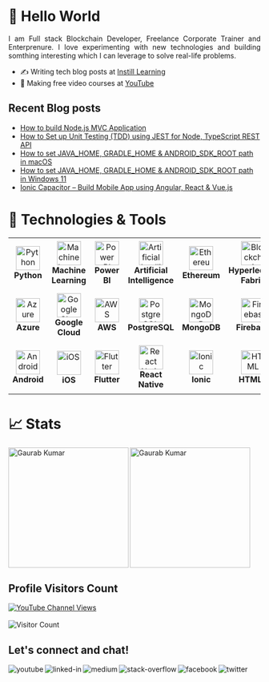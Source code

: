 # 👋 Hello World

<div align="justify">
    I am Full stack Blockchain Developer, Freelance Corporate Trainer and Enterprenure. I love experimenting with new technologies and building somthing interesting which I can leverage to solve real-life problems.
</div>


- ✍️ Writing tech blog posts at [Instill Learning](https://www.instilllearning.com/)
- 🔭 Making free video courses at [YouTube](https://www.youtube.com/instilllearning?sub_confirmation=1) 

## Recent Blog posts
<!-- BLOG-POST-LIST:START -->
- [How to build Node.js MVC Application](https://androidabcd.info/how-to-build-node-js-mvc-application/?utm_source=rss&utm_medium=rss&utm_campaign=how-to-build-node-js-mvc-application)
- [How to Set up Unit Testing &lpar;TDD&rpar; using JEST for Node, TypeScript REST API](https://androidabcd.info/how-to-set-up-unit-testing-tdd-using-jest-for-node-typescript-rest-api/?utm_source=rss&utm_medium=rss&utm_campaign=how-to-set-up-unit-testing-tdd-using-jest-for-node-typescript-rest-api)
- [How to set JAVA_HOME, GRADLE_HOME &amp; ANDROID_SDK_ROOT path in macOS](https://androidabcd.info/how-to-set-java_home-gradle_home-android_sdk_root-path-in-macos/?utm_source=rss&utm_medium=rss&utm_campaign=how-to-set-java_home-gradle_home-android_sdk_root-path-in-macos)
- [How to set JAVA_HOME, GRADLE_HOME &amp; ANDROID_SDK_ROOT path in Windows 11](https://androidabcd.info/how-to-set-java_home-in-windows/?utm_source=rss&utm_medium=rss&utm_campaign=how-to-set-java_home-in-windows)
- [Ionic Capacitor – Build Mobile App using Angular, React &amp; Vue.js](https://androidabcd.info/ionic-capacitor/?utm_source=rss&utm_medium=rss&utm_campaign=ionic-capacitor)
<!-- BLOG-POST-LIST:END -->


# 🔧 Technologies & Tools

<table>
  <tr>
    <td align="center" height="104" width="104">
      <img src="https://cdn.jsdelivr.net/gh/devicons/devicon/icons/python/python-original.svg" width="48" height="48" alt="Python" />
      <br /><strong>Python</strong>
    </td>
    <td align="center" height="104" width="104">
      <img src="https://cdn.jsdelivr.net/gh/devicons/devicon/icons/tensorflow/tensorflow-original.svg" width="48" height="48" alt="Machine Learning" />
      <br /><strong>Machine Learning</strong>
    </td>
    <td align="center" height="104" width="104">
      <img src="https://img.icons8.com/color/48/000000/power-bi.png" width="48" height="48" alt="Power BI" />
      <br /><strong>Power BI</strong>
    </td>
    <td align="center" height="104" width="104">
      <img src="https://cdn.jsdelivr.net/gh/devicons/devicon/icons/python/python-original.svg" width="48" height="48" alt="Artificial Intelligence" />
      <br /><strong>Artificial Intelligence</strong>
    </td>
    <td align="center" height="104" width="104">
      <img src="https://cryptologos.cc/logos/ethereum-eth-logo.png" width="48" height="48" alt="Ethereum" />
      <br /><strong>Ethereum</strong>
    </td>
    <td align="center" height="104" width="104">
      <img src="https://img.icons8.com/ios-filled/50/000000/blockchain-new-logo.png" width="48" height="48" alt="Blockchain" />
      <br /><strong>Hyperledger Fabric</strong>
    </td>
    <td align="center" style="width: 12.5%; padding: 10px">
      <img src="https://cryptologos.cc/logos/solana-sol-logo.png" width="48" height="48" alt="Solana" />
      <br /><strong>Solana</strong>
    </td>
    <td align="center" height="104" width="104">
      <img src="https://cdn.jsdelivr.net/gh/devicons/devicon/icons/go/go-original.svg" width="48" height="48" alt="Go (Golang)" />
      <br /><strong>Go (Golang)</strong>
    </td>
    <td align="center" height="104" width="104">
      <img src="https://cdn.jsdelivr.net/gh/devicons/devicon/icons/nodejs/nodejs-original.svg" width="48" height="48" alt="Node.js" />
      <br /><strong>Node.js</strong>
    </td>
    <td align="center" height="104" width="104">
      <img src="https://cdn.jsdelivr.net/gh/devicons/devicon/icons/typescript/typescript-plain.svg" width="48" height="48" alt="TypeScript" />
      <br /><strong>TypeScript</strong>
    </td>
  </tr>
  <tr>
    <td align="center" height="104" width="104">
      <img src="https://cdn.jsdelivr.net/gh/devicons/devicon/icons/azure/azure-original.svg" width="48" height="48" alt="Azure" />
      <br /><strong>Azure</strong>
    </td>
    <td align="center" height="104" width="104">
      <img src="https://cdn.jsdelivr.net/gh/devicons/devicon/icons/googlecloud/googlecloud-original.svg" width="48" height="48" alt="Google Cloud" />
      <br /><strong>Google Cloud</strong>
    </td>
    <td align="center" height="104" width="104">
      <img src="https://img.icons8.com/color/48/000000/amazon-web-services.png" width="48" height="48" alt="AWS" />
      <br /><strong>AWS</strong>
    </td>
    <td align="center" height="104" width="104">
      <img src="https://cdn.jsdelivr.net/gh/devicons/devicon/icons/postgresql/postgresql-original.svg" width="48" height="48" alt="PostgreSQL" />
      <br /><strong>PostgreSQL</strong>
    </td>
    <td align="center" height="104" width="104">
      <img src="https://cdn.jsdelivr.net/gh/devicons/devicon/icons/mongodb/mongodb-original.svg" width="48" height="48" alt="MongoDB" />
      <br /><strong>MongoDB</strong>
    </td>
    <td align="center" height="104" width="104">
      <img src="https://cdn.jsdelivr.net/gh/devicons/devicon/icons/firebase/firebase-plain.svg" width="48" height="48" alt="Firebase" />
      <br /><strong>Firebase</strong>
    </td>
    <td align="center" height="104" width="104">
      <img src="https://cdn.jsdelivr.net/gh/devicons/devicon/icons/git/git-original.svg" width="48" height="48" alt="Git" />
      <br /><strong>Git</strong>
    </td>
    <td align="center" height="104" width="104">
      <img src="https://cdn.jsdelivr.net/gh/devicons/devicon/icons/react/react-original.svg" width="48" height="48" alt="React" />
      <br /><strong>React</strong>
    </td>
    <td align="center" height="104" width="104">
      <img src="https://cdn.jsdelivr.net/gh/devicons/devicon/icons/angularjs/angularjs-plain.svg" width="48" height="48" alt="Angular" />
      <br /><strong>Angular</strong>
    </td>
    <td align="center" height="104" width="104">
      <img src="https://cdn.jsdelivr.net/gh/devicons/devicon/icons/vuejs/vuejs-original.svg" width="48" height="48" alt="Vue" />
      <br /><strong>Vue</strong>
    </td>
  </tr>
  <tr>
    <td align="center" height="104" width="104">
      <img src="https://cdn.jsdelivr.net/gh/devicons/devicon/icons/android/android-original.svg" width="48" height="48" alt="Android" />
      <br /><strong>Android</strong>
    </td>
    <td align="center" style="width: 12.5%; padding: 10px">
      <img src="https://upload.wikimedia.org/wikipedia/commons/thumb/c/ca/IOS_logo.svg/1200px-IOS_logo.svg.png" width="48" height="48" alt="iOS" />
      <br /><strong>iOS</strong>
    </td>
    <td align="center" height="104" width="104">
      <img src="https://upload.wikimedia.org/wikipedia/commons/1/17/Google-flutter-logo.png" width="48" height="48" alt="Flutter" />
      <br /><strong>Flutter</strong>
    </td>
    <td align="center" height="104" width="104">
      <img src="https://cdn.jsdelivr.net/gh/devicons/devicon/icons/react/react-original.svg" width="48" height="48" alt="React Native" />
      <br /><strong>React Native</strong>
    </td>
    <td align="center" height="104" width="104">
      <img src="https://cdn.jsdelivr.net/gh/devicons/devicon/icons/ionic/ionic-original.svg" width="48" height="48" alt="Ionic" />
      <br /><strong>Ionic</strong>
    </td>
    <td align="center" height="104" width="104">
      <img src="https://cdn.jsdelivr.net/gh/devicons/devicon/icons/html5/html5-plain.svg" width="48" height="48" alt="HTML" />
      <br /><strong>HTML5</strong>
    </td>
    <td align="center" height="104" width="104">
      <img src="https://cdn.jsdelivr.net/gh/devicons/devicon/icons/css3/css3-plain.svg" width="48" height="48" alt="CSS3" />
      <br /><strong>CSS3</strong>
    </td>
    <td align="center" height="104" width="104">
      <img src="https://cdn.jsdelivr.net/gh/devicons/devicon/icons/javascript/javascript-plain.svg" width="48" height="48" alt="JavaScript" />
      <br /><strong>JavaScript</strong>
    </td>
    <td align="center" height="104" width="104">
      <img src="https://cdn.jsdelivr.net/gh/devicons/devicon/icons/materialui/materialui-original.svg" width="48" height="48" alt="Material UI" />
      <br /><strong>Material UI</strong>
    </td>
    <td align="center" height="104" width="104">
      <img src="https://cdn.jsdelivr.net/gh/devicons/devicon/icons/bootstrap/bootstrap-plain.svg" width="48" height="48" alt="Bootstrap" />
      <br /><strong>Bootstrap</strong>
    </td>
  </tr>
</table>



# 📈 Stats

<p><img align="left" height="240" src="https://github-readme-stats.vercel.app/api?username=progaurab&show_icons=true&hide_rank=true&bg_color=cbb14d,25d385,68e15c,a8eb12" alt="Gaurab Kumar" /></p>

<p><img align="center" height="240" src="https://github-readme-stats.vercel.app/api/top-langs/?username=progaurab&langs_count=10&layout=compact&bg_color=cbb14d,25d385,68e15c,a8eb12" alt="Gaurab Kumar" /></p>




## Profile Visitors Count

[![YouTube Channel Views](https://img.shields.io/youtube/channel/views/UCWGBv-McUmtZPUP59rsm91w?style=social)](https://www.youtube.com/c/instilllearning)
<br> <br>
![Visitor Count](https://profile-counter.glitch.me/progaurab/count.svg)

## Let's connect and chat!

[<img align="left" alt="youtube" src="https://img.shields.io/badge/youtube-red.svg?&style=for-the-badge&logo=youtube&logoColor=white" />](https://www.youtube.com/instilllearning?sub_confirmation=1)
[<img align="left" alt="linked-in" src="https://img.shields.io/badge/linkedin-%230077B5.svg?&style=for-the-badge&logo=linkedin&logoColor=white" />](https://www.linkedin.com/in/progaurab)
[<img align="left" alt="medium" src="https://img.shields.io/badge/medium-%2312100E.svg?&style=for-the-badge&logo=medium&logoColor=white" />](https://medium.com/@progaurab)
[<img align="left" alt="stack-overflow" src="https://img.shields.io/badge/stack%20overflow-FE7A16?logo=stack-overflow&logoColor=white&style=for-the-badge" />](https://stackoverflow.com/users/4188585/gaurab-kumar)
[<img align="left" alt="facebook" src="https://img.shields.io/badge/facebook-%231877F2.svg?&style=for-the-badge&logo=facebook&logoColor=white" />](https://www.facebook.com/learnWithGaurab)
[<img align="left" alt="twitter" src="https://img.shields.io/badge/twitter-%231DA1F2.svg?&style=for-the-badge&logo=twitter&logoColor=white" />](https://twitter.com/progaurab)
<br/>

